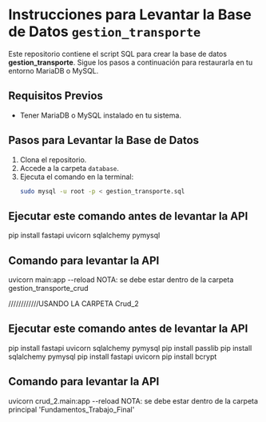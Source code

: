 # Instrucciones para Levantar la Base de Datos `gestion_transporte`

Este repositorio contiene el script SQL para crear la base de datos **gestion_transporte**. Sigue los pasos a continuación para restaurarla en tu entorno MariaDB o MySQL.

## Requisitos Previos

- Tener MariaDB o MySQL instalado en tu sistema.

## Pasos para Levantar la Base de Datos

1. Clona el repositorio.
2. Accede a la carpeta `database`.
3. Ejecuta el comando en la terminal:
   ```bash
   sudo mysql -u root -p < gestion_transporte.sql


## Ejecutar este comando antes de levantar la API
   pip install fastapi uvicorn sqlalchemy pymysql

## Comando para levantar la API
   uvicorn main:app --reload
   NOTA: se debe estar dentro de la carpeta gestion_transporte_crud

////////////USANDO LA CARPETA Crud_2
## Ejecutar este comando antes de levantar la API
   pip install fastapi uvicorn sqlalchemy pymysql
   pip install passlib
   pip install sqlalchemy pymysql
   pip install fastapi uvicorn
   pip install bcrypt

   ## Comando para levantar la API
   uvicorn crud_2.main:app --reload
   NOTA: se debe estar dentro de la carpeta principal 'Fundamentos_Trabajo_Final'